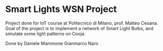 # Smart Lights WSN Project
Project done for IoT course at Politecnico di Milano, prof. Matteo Cesana.
Goal of the project is to implement a network of Smart Light Bulbs, and simulate some light patterns on Cooja.

Done by
Daniele Mammone
Gianmarco Naro

